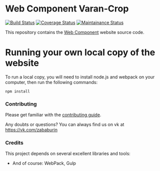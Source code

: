 Web Component
Varan-Crop
====
[![Build Status](https://travis-ci.org/wasdk/WebAssemblyStudio.svg?branch=master)](https://#)
[![Coverage Status](https://coveralls.io/repos/github/wasdk/WebAssemblyStudio/badge.svg)](https://#) [![Maintainance Status](https://img.shields.io/badge/maintained-seldom-yellowgreen.svg)](https://#)

 
This repository contains the [Web Component](https://#) website source code.

Running your own local copy of the website
===

To run a local copy, you will need to install node.js and webpack on your computer, then run the following commands:

```
npm install
```



### Contributing

Please get familiar with the [contributing guide](https://#).

Any doubts or questions? You can always find us on vk at https://vk.com/zababurin

### Credits

This project depends on several excellent libraries and tools:


* And of course: WebPack, Gulp


